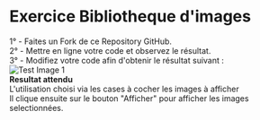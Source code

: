 # Exercice Bibliotheque d'images  
 
1° - Faites un Fork de ce Repository GitHub.  
2° - Mettre en ligne votre code et observez le résultat.  
3° - Modifiez votre code afin d'obtenir le résultat suivant :   
![Test Image 1](Exercice.png)  
**Resultat attendu**  
L'utilisation choisi via les cases à cocher les images à afficher  
Il clique ensuite sur le bouton "Afficher" pour afficher les images selectionnées.  
